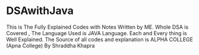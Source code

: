 # DSAwithJava
This is The Fully Explained Codes with Notes Written by ME. Whole DSA is Covered , The Language Used is JAVA Language. Each and Every thing is Well Explained. The Source of all codes and explanation is ALPHA COLLEGE (Apna College) By Shraddha Khapra

